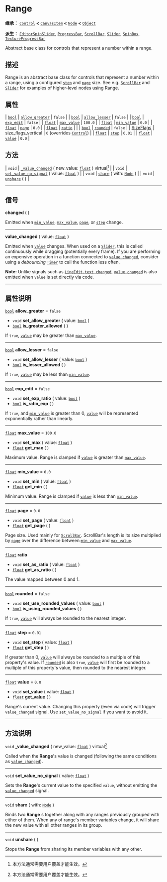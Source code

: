 <!-- ⚠ 请勿编辑本文件 ⚠ -->
<!-- 本文档使用脚本从 WeDot 引擎源码仓库生成。 -->
<!-- 生成脚本：https://github.com/WeDot-Engine/WeDot/tree/4.3/doc/tools/make_md.py； -->
<!-- 原文件：https://github.com/WeDot-Engine/WeDot/tree/4.3/doc/classes/Range.xml。 -->

<div id="_class_range"></div>

# Range

**继承：** [`Control`](class_control.md) **<** [`CanvasItem`](class_canvasitem.md) **<** [`Node`](class_node.md) **<** [`Object`](class_object.md)

**派生：** [`EditorSpinSlider`](class_editorspinslider.md), [`ProgressBar`](class_progressbar.md), [`ScrollBar`](class_scrollbar.md), [`Slider`](class_slider.md), [`SpinBox`](class_spinbox.md), [`TextureProgressBar`](class_textureprogressbar.md)

Abstract base class for controls that represent a number within a range.

## 描述

Range is an abstract base class for controls that represent a number within a range, using a configured [`step`](#class_range_property_step) and [`page`](#class_range_property_page) size. See e.g. [`ScrollBar`](class_scrollbar.md) and [`Slider`](class_slider.md) for examples of higher-level nodes using Range.

## 属性

| [`bool`](class_bool.md)              | [`allow_greater`](#class_range_property_allow_greater) | ``false``                                                                  |
| [`bool`](class_bool.md)              | [`allow_lesser`](#class_range_property_allow_lesser)   | ``false``                                                                  |
| [`bool`](class_bool.md)              | [`exp_edit`](#class_range_property_exp_edit)           | ``false``                                                                  |
| [`float`](class_float.md)            | [`max_value`](#class_range_property_max_value)         | ``100.0``                                                                  |
| [`float`](class_float.md)            | [`min_value`](#class_range_property_min_value)         | ``0.0``                                                                    |
| [`float`](class_float.md)            | [`page`](#class_range_property_page)                   | ``0.0``                                                                    |
| [`float`](class_float.md)            | [`ratio`](#class_range_property_ratio)                 |                                                                            |
| [`bool`](class_bool.md)              | [`rounded`](#class_range_property_rounded)             | ``false``                                                                  |
| [SizeFlags](#enum_control_sizeflags) | size_flags_vertical                                    | ``0`` (overrides [`Control`](#class_control_property_size_flags_vertical)) |
| [`float`](class_float.md)            | [`step`](#class_range_property_step)                   | ``0.01``                                                                   |
| [`float`](class_float.md)            | [`value`](#class_range_property_value)                 | ``0.0``                                                                    |

## 方法

| `void` | [`_value_changed`](#class_range_private_method__value_changed) ( new_value: [`float`](class_float.md) ) virtual[^virtual] |
| `void` | [`set_value_no_signal`](#class_range_method_set_value_no_signal) ( value: [`float`](class_float.md) )                     |
| `void` | [`share`](#class_range_method_share) ( with: [`Node`](class_node.md) )                                                    |
| `void` | [`unshare`](#class_range_method_unshare) ( )                                                                              |

<!-- rst-class:: classref-section-separator -->

---

## 信号

<div id="_class_class_range_signal_changed"></div>

**changed** ( ) <div id="class_range_signal_changed"></div>

Emitted when [`min_value`](#class_range_property_min_value), [`max_value`](#class_range_property_max_value), [`page`](#class_range_property_page), or [`step`](#class_range_property_step) change.

<!-- rst-class:: classref-item-separator -->

---

<div id="_class_class_range_signal_value_changed"></div>

**value_changed** ( value: [`float`](class_float.md) ) <div id="class_range_signal_value_changed"></div>

Emitted when [`value`](#class_range_property_value) changes. When used on a [`Slider`](class_slider.md), this is called continuously while dragging (potentially every frame). If you are performing an expensive operation in a function connected to [`value_changed`](#class_range_signal_value_changed), consider using a *debouncing* [`Timer`](class_timer.md) to call the function less often.

 **Note:** Unlike signals such as [`LineEdit.text_changed`](#class_lineedit_signal_text_changed), [`value_changed`](#class_range_signal_value_changed) is also emitted when `value` is set directly via code.

<!-- rst-class:: classref-section-separator -->

---

## 属性说明

<div id="_class_range_property_allow_greater"></div>

[`bool`](class_bool.md) **allow_greater** = ``false`` <div id="class_range_property_allow_greater"></div>

- `void` **set_allow_greater** ( value: [`bool`](class_bool.md) )
- [`bool`](class_bool.md) **is_greater_allowed** ( )

If `true`, [`value`](#class_range_property_value) may be greater than [`max_value`](#class_range_property_max_value).

<!-- rst-class:: classref-item-separator -->

---

<div id="_class_range_property_allow_lesser"></div>

[`bool`](class_bool.md) **allow_lesser** = ``false`` <div id="class_range_property_allow_lesser"></div>

- `void` **set_allow_lesser** ( value: [`bool`](class_bool.md) )
- [`bool`](class_bool.md) **is_lesser_allowed** ( )

If `true`, [`value`](#class_range_property_value) may be less than [`min_value`](#class_range_property_min_value).

<!-- rst-class:: classref-item-separator -->

---

<div id="_class_range_property_exp_edit"></div>

[`bool`](class_bool.md) **exp_edit** = ``false`` <div id="class_range_property_exp_edit"></div>

- `void` **set_exp_ratio** ( value: [`bool`](class_bool.md) )
- [`bool`](class_bool.md) **is_ratio_exp** ( )

If `true`, and [`min_value`](#class_range_property_min_value) is greater than 0, [`value`](#class_range_property_value) will be represented exponentially rather than linearly.

<!-- rst-class:: classref-item-separator -->

---

<div id="_class_range_property_max_value"></div>

[`float`](class_float.md) **max_value** = ``100.0`` <div id="class_range_property_max_value"></div>

- `void` **set_max** ( value: [`float`](class_float.md) )
- [`float`](class_float.md) **get_max** ( )

Maximum value. Range is clamped if [`value`](#class_range_property_value) is greater than [`max_value`](#class_range_property_max_value).

<!-- rst-class:: classref-item-separator -->

---

<div id="_class_range_property_min_value"></div>

[`float`](class_float.md) **min_value** = ``0.0`` <div id="class_range_property_min_value"></div>

- `void` **set_min** ( value: [`float`](class_float.md) )
- [`float`](class_float.md) **get_min** ( )

Minimum value. Range is clamped if [`value`](#class_range_property_value) is less than [`min_value`](#class_range_property_min_value).

<!-- rst-class:: classref-item-separator -->

---

<div id="_class_range_property_page"></div>

[`float`](class_float.md) **page** = ``0.0`` <div id="class_range_property_page"></div>

- `void` **set_page** ( value: [`float`](class_float.md) )
- [`float`](class_float.md) **get_page** ( )

Page size. Used mainly for [`ScrollBar`](class_scrollbar.md). ScrollBar's length is its size multiplied by [`page`](#class_range_property_page) over the difference between [`min_value`](#class_range_property_min_value) and [`max_value`](#class_range_property_max_value).

<!-- rst-class:: classref-item-separator -->

---

<div id="_class_range_property_ratio"></div>

[`float`](class_float.md) **ratio** <div id="class_range_property_ratio"></div>

- `void` **set_as_ratio** ( value: [`float`](class_float.md) )
- [`float`](class_float.md) **get_as_ratio** ( )

The value mapped between 0 and 1.

<!-- rst-class:: classref-item-separator -->

---

<div id="_class_range_property_rounded"></div>

[`bool`](class_bool.md) **rounded** = ``false`` <div id="class_range_property_rounded"></div>

- `void` **set_use_rounded_values** ( value: [`bool`](class_bool.md) )
- [`bool`](class_bool.md) **is_using_rounded_values** ( )

If `true`, [`value`](#class_range_property_value) will always be rounded to the nearest integer.

<!-- rst-class:: classref-item-separator -->

---

<div id="_class_range_property_step"></div>

[`float`](class_float.md) **step** = ``0.01`` <div id="class_range_property_step"></div>

- `void` **set_step** ( value: [`float`](class_float.md) )
- [`float`](class_float.md) **get_step** ( )

If greater than 0, [`value`](#class_range_property_value) will always be rounded to a multiple of this property's value. If [`rounded`](#class_range_property_rounded) is also `true`, [`value`](#class_range_property_value) will first be rounded to a multiple of this property's value, then rounded to the nearest integer.

<!-- rst-class:: classref-item-separator -->

---

<div id="_class_range_property_value"></div>

[`float`](class_float.md) **value** = ``0.0`` <div id="class_range_property_value"></div>

- `void` **set_value** ( value: [`float`](class_float.md) )
- [`float`](class_float.md) **get_value** ( )

Range's current value. Changing this property (even via code) will trigger [`value_changed`](#class_range_signal_value_changed) signal. Use [`set_value_no_signal`](#class_range_method_set_value_no_signal) if you want to avoid it.

<!-- rst-class:: classref-section-separator -->

---

## 方法说明

<div id="_class_range_private_method__value_changed"></div>

`void` **_value_changed** ( new_value: [`float`](class_float.md) ) virtual[^virtual]<div id="class_range_private_method__value_changed"></div>

Called when the **Range**'s value is changed (following the same conditions as [`value_changed`](#class_range_signal_value_changed)).

<!-- rst-class:: classref-item-separator -->

---

<div id="_class_range_method_set_value_no_signal"></div>

`void` **set_value_no_signal** ( value: [`float`](class_float.md) )<div id="class_range_method_set_value_no_signal"></div>

Sets the **Range**'s current value to the specified `value`, without emitting the [`value_changed`](#class_range_signal_value_changed) signal.

<!-- rst-class:: classref-item-separator -->

---

<div id="_class_range_method_share"></div>

`void` **share** ( with: [`Node`](class_node.md) )<div id="class_range_method_share"></div>

Binds two **Range** s together along with any ranges previously grouped with either of them. When any of range's member variables change, it will share the new value with all other ranges in its group.

<!-- rst-class:: classref-item-separator -->

---

<div id="_class_range_method_unshare"></div>

`void` **unshare** ( )<div id="class_range_method_unshare"></div>

Stops the **Range** from sharing its member variables with any other.

[^virtual]: 本方法通常需要用户覆盖才能生效。
[^const]: 本方法无副作用，不会修改该实例的任何成员变量。
[^vararg]: 本方法除了能接受在此处描述的参数外，还能够继续接受任意数量的参数。
[^constructor]: 本方法用于构造某个类型。
[^static]: 调用本方法无需实例，可直接使用类名进行调用。
[^operator]: 本方法描述的是使用本类型作为左操作数的有效运算符。
[^bitfield]: 这个值是由下列位标志构成位掩码的整数。
[^void]: 无返回值。
